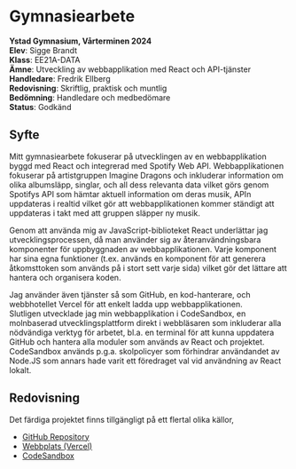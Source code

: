 # Gymnasiearbete
**Ystad Gymnasium, Vårterminen 2024**   
**Elev**: Sigge Brandt   
**Klass**: EE21A-DATA   
**Ämne**: Utveckling av webbapplikation med React och API-tjänster   
**Handledare**: Fredrik Ellberg     
**Redovisning**: Skriftlig, praktisk och muntlig    
**Bedömning**: Handledare och medbedömare   
**Status**: Godkänd

## Syfte
Mitt gymnasiearbete fokuserar på utvecklingen av en webbapplikation byggd med React och integrerad med Spotify Web API. Webbapplikationen fokuserar på artistgruppen Imagine Dragons och inkluderar information om olika albumsläpp, singlar, och all dess relevanta data vilket görs genom Spotifys API som hämtar aktuell information om deras musik, APIn uppdateras i realtid vilket gör att webbapplikationen kommer ständigt att uppdateras i takt med att gruppen släpper ny musik.    

Genom att använda mig av JavaScript-biblioteket React underlättar jag utvecklingsprocessen, då man använder sig av återanvändningsbara komponenter för uppbyggnaden av webbapplikationen. Varje komponent har sina egna funktioner (t.ex. används en komponent för att generera åtkomsttoken som används på i stort sett varje sida) vilket gör det lättare att hantera och organisera koden. 

Jag använder även tjänster så som GitHub, en kod-hanterare, och webbhotellet Vercel för att enkelt ladda upp webbapplikationen.    
Slutligen utvecklade jag min webbapplikation i CodeSandbox, en molnbaserad utvecklingsplattform direkt i webbläsaren som inkluderar alla nödvändiga verktyg för arbetet, bl.a. en terminal för att kunna uppdatera GitHub och hantera alla moduler som används av React och projektet.   
CodeSandbox används p.g.a. skolpolicyer som förhindrar användandet av Node.JS som annars hade varit ett föredraget val vid användning av React lokalt.

## Redovisning
Det färdiga projektet finns tillgängligt på ett flertal olika källor, 

- [GitHub Repository](https://github.com/SB-YG/gymnasiearbete)
- [Webbplats (Vercel)](https://gymnasiearbete-sb.vercel.app)
- [CodeSandbox](https://codesandbox.io/p/sandbox/gymnasiearbete-final-ltpls4)

